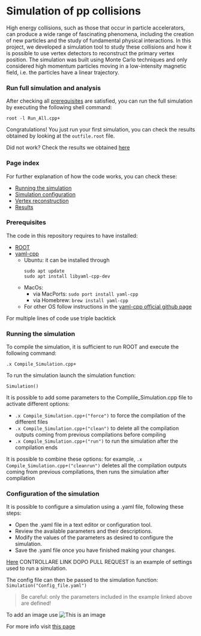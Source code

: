 # Simulation of pp collisions
High energy collisions, such as those that occur in particle accelerators, can produce a wide range of fascinating phenomena, including the creation of new particles and the study of fundamental physical interactions. In this project, we developed a simulation tool to study these collisions and how it is possible to use vertex detectors to reconstruct the primary vertex position. The simulation was built using Monte Carlo techniques and only considered high momentum particles moving in a low-intensity magnetic field, i.e. the particles have a linear trajectory.


### Run full simulation and analysis
After checking all [prerequisites](#prerequisites) are satisfied, you can run the full simulation by executing the following shell command:
```
root -l Run_All.cpp+
```
Congratulations! You just run your first simulation, you can check the results obtained by looking at the `outfile.root` file.

Did not work? Check the results we obtained [here](Results.md)

### Page index
For further explanation of how the code works, you can check these:
- [Running the simulation](Simulation.md)
- [Simulation configuration](Settings.md)
- [Vertex reconstruction](Vertexing.md)
- [Results](Results.md)

### Prerequisites
The code in this repository requires to have installed:
- [ROOT](https://root.cern/)
- [yaml-cpp](https://github.com/jbeder/yaml-cpp)
    - Ubuntu: it can be installed through 
        ```
        sudo apt update 
        sudo apt install libyaml-cpp-dev
        ```
    - MacOs: 
        - via MacPorts: `sudo port install yaml-cpp`
        - via Homebrew: `brew install yaml-cpp`
    - For other OS follow instructions in the [yaml-cpp official github page](https://github.com/jbeder/yaml-cpp)

For multiple lines of code use triple backtick

### Running the simulation
To compile the simulation, it is sufficient to run ROOT and execute the following command:
```
.x Compile_Simulation.cpp+
```
To run the simulation launch the simulation function:
```
Simulation()
```

It is possible to add some parameters to the Complile_Simulation.cpp file to activate different options:
- `.x Compile_Simulation.cpp+("force")` to force the compilation of the different files
- `.x Compile_Simulation.cpp+("clean")` to delete all the compilation outputs coming from previous compilations before compiling
- `.x Compile_Simulation.cpp+("run")` to run the simulation after the compilation ends

It is possible to combine these options: for example, `.x Compile_Simulation.cpp+("cleanrun")` deletes all the compilation outputs coming from previous compilations, then runs the simulation after compilation

### Configuration of the simulation
It is possible to configure a simulation using a .yaml file, following these steps:

- Open the .yaml file in a text editor or configuration tool.
- Review the available parameters and their descriptions.
- Modify the values of the parameters as desired to configure the simulation.
- Save the .yaml file once you have finished making your changes.

[Here](https://github.com/Bizzzio/TANS/blob/main/Config_Run.yaml) CONTROLLARE LINK DOPO PULL REQUEST is an example of settings used to run a simulation.

The config file can then be passed to the simulation function: `Simulation("Config_file.yaml")`
> Be careful: only the parameters included in the example linked above are defined!


To add an image use
![This is an image](https://myoctocat.com/assets/images/base-octocat.svg)

For more info visit [this page](https://docs.github.com/en/get-started/writing-on-github/getting-started-with-writing-and-formatting-on-github/basic-writing-and-formatting-syntax)




